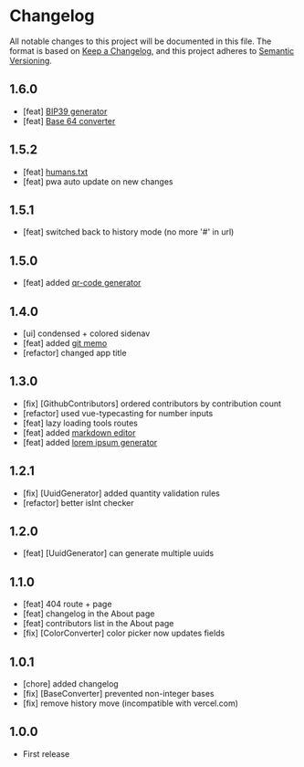 # Changelog
All notable changes to this project will be documented in this file.
The format is based on [Keep a Changelog](https://keepachangelog.com/en/1.0.0/),
and this project adheres to [Semantic Versioning](https://semver.org/spec/v2.0.0.html).

## 1.6.0
- [feat] [BIP39 generator](https://it-tools.tech/bip39-generator)
- [feat] [Base 64 converter](https://it-tools.tech/base64-string-converter)

## 1.5.2
- [feat] [humans.txt](https://it-tools.tech/humans.txt)
- [feat] pwa auto update on new changes

## 1.5.1
- [feat] switched back to history mode (no more '#' in url)

## 1.5.0
- [feat] added [qr-code generator](https://it-tools.tech/qrcode-generator)

## 1.4.0
- [ui] condensed + colored sidenav
- [feat] added [git memo](https://it-tools.tech/git-memo)
- [refactor] changed app title

## 1.3.0
- [fix] [GithubContributors] ordered contributors by contribution count
- [refactor] used vue-typecasting for number inputs
- [feat] lazy loading tools routes
- [feat] added [markdown editor](https://it-tools.tech/markdown-editor)
- [feat] added [lorem ipsum generator](https://it-tools.tech/lorem-ipsum-generator)

## 1.2.1
- [fix] [UuidGenerator] added quantity validation rules
- [refactor] better isInt checker

## 1.2.0
- [feat] [UuidGenerator] can generate multiple uuids 

## 1.1.0
- [feat] 404 route + page
- [feat] changelog in the About page 
- [feat] contributors list in the About page 
- [fix] [ColorConverter] color picker now updates fields 

## 1.0.1
- [chore] added changelog
- [fix] [BaseConverter] prevented non-integer bases
- [fix] remove history move (incompatible with vercel.com)

## 1.0.0
- First release
